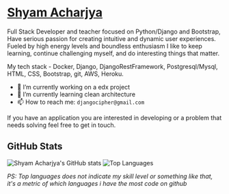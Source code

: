 # <a href = https://shyam999.github.io/> Shyam Acharjya</a> 
Full Stack Developer and teacher focused on Python/Django and Bootstrap, Have serious passion for creating intuitive and dynamic user experiences. Fueled by high energy levels and boundless enthusiasm I like to keep learning, continue challenging myself, and do interesting things that matter.

My tech stack - Docker, Django, DjangoRestFramework, Postgresql/Mysql, HTML, CSS, Bootstrap, git, AWS, Heroku.

- 🔭 I’m currently working on a edx project
- 🌱 I’m currently learning clean architecture
- 📫 How to reach me: `djangocipher@gmail.com`

If you have an application you are interested in developing or a problem that needs solving feel free to get in touch.

## GitHub Stats

![Shyam Acharjya's GitHub stats](https://github-readme-stats.vercel.app/api?username=shyam999&show_icons=&private_count=true)
![Top Languages](https://github-readme-stats.vercel.app/api/top-langs/?username=shyam999&layout=compact)

*PS: Top languages does not indicate my skill level or something like that, it's a metric of which languages i have the most code on github*
